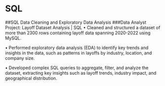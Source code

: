 # SQL
##SQL Data Cleaning and Exploratory Data Analysis
 ###Data Analyst Project: Layoff Dataset Analysis | SQL 
 • Cleaned and structured a dataset of more than 2300 rows containing layoff data spanning 2020-2022 using MySQL.
 
 • Performed exploratory data analysis (EDA) to identify key trends and insights in the data, such as patterns in layoffs by
 industry, location, and company size. 
 
 • Developed complex SQL queries to aggregate, filter, and analyze the dataset, extracting key insights such as layoff trends,
 industry impact, and geographical distribution.
